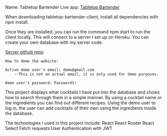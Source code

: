Name: Tabletop Bartender
Live app: [Tabletop Bartender](https://tabletop-bartender-client.vercel.app/)

When downloading tabletop-bartender-client, install all dependencies with npm install.


Once they are installed, you can run the command npm start to run the client locally. 
This will connect to a server I set up on Heroku.  You can create your own database with my server code.  

[Server github repo](https://github.com/jonmkang/tabletop-bartender-server)



    How to demo the website:

    Active demo user's email: demo@gmail.com
        --This is not an actual email, it is only used for demo purposes.

    Demo user's password: Password1!

This project displays what cocktails I have put into the database and shows how to search through them in a simple manner.  By using a cocktail name or the ingredients you can find out different recipes.  Using the demo user to log in, the user can add cocktails of their own using the ingredients inside the database.

The technologies I used in this project include:
    React
    React Router
    React Select
    Fetch requests
    User Authentication with JWT
